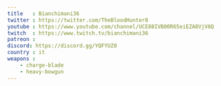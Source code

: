 ```yaml
---
title   : Bianchimani36
twitter : https://twitter.com/TheBloodHunter8
youtube : https://www.youtube.com/channel/UCE88IVB00R65eiEZA8VjV8Q
twitch  : https://www.twitch.tv/bianchimani36
patreon :
discord: https://discord.gg/YQFYUZ8
country : it
weapons :
    - charge-blade
    - heavy-bowgun
---
```


